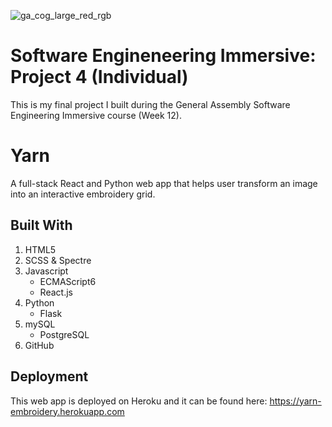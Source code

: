 ![ga_cog_large_red_rgb](https://cloud.githubusercontent.com/assets/40461/8183776/469f976e-1432-11e5-8199-6ac91363302b.png)

# Software Engineneering Immersive: Project 4 (Individual)
This is my final project I built during the General Assembly Software Engineering Immersive course (Week 12).

# Yarn

A full-stack React and Python web app that helps user transform an image into an interactive embroidery grid.

## Built With

1. HTML5
2. SCSS & Spectre
3. Javascript
   * ECMAScript6
   * React.js
4. Python
   * Flask
5. mySQL
   * PostgreSQL
6. GitHub

## Deployment

This web app is deployed on Heroku and it can be found here: https://yarn-embroidery.herokuapp.com

